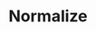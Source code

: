 # Normalize

<script>
import WorkInProgress from "../../.vitepress/theme/components/WorkInProgress.vue"
</script>

<WorkInProgress />
